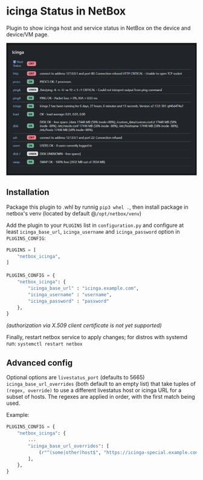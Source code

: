 # icinga Status in NetBox

Plugin to show icinga host and service status in NetBox on the device and device/VM page.

![Preview](docs/images/preview.png)

## Installation

Package this plugin to .whl by runnig `pip3 whel .`, then install package in
netbox's venv (located by default @`/opt/netbox/venv`)

Add the plugin to your `PLUGINS` list in `configuration.py` and configure at
least `icinga_base_url`, `icinga_username` and `icinga_password` option in `PLUGINS_CONFIG`:

```python
PLUGINS = [
    "netbox_icinga",
]

PLUGINS_CONFIG = {
    "netbox_icinga": {
        "icinga_base_url" : "icinga.example.com",
        "icinga_username" : "username",
        "icinga_password" : "password"
    },
}
```
*(authorization via X.509 client certificate is not yet supported)*

Finally, restart netbox service to apply changes; for distros with systemd run:
`systemctl restart netbox`

## Advanced config

Optional options are `livestatus_port` (defaults to 5665)
`icinga_base_url_overrides` (both default to an
empty list) that take tuples of `(regex, override)` to use a different
livestatus host or icinga URL for a subset of hosts. The regexes are applied in
order, with the first match being used.

Example:

```python
PLUGINS_CONFIG = {
    "netbox_icinga": {
        ...
        "icinga_base_url_overrides": [
            (r"^(some|other)host$", "https://icinga-special.example.com/icinga/cgi-bin/"),
        ],
    },
}
```
